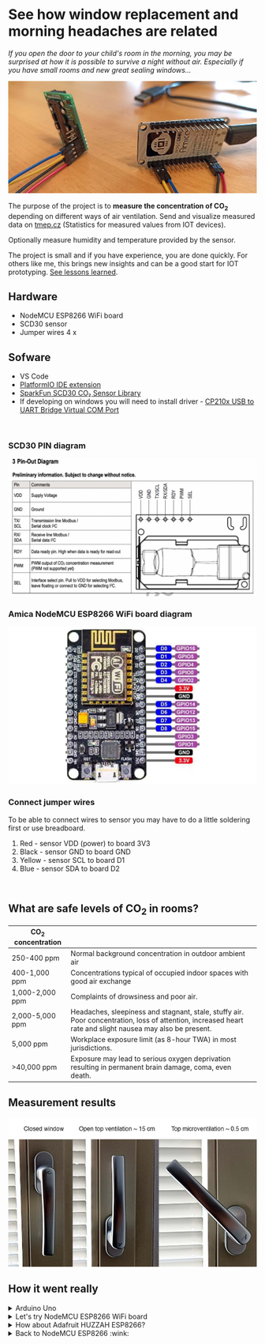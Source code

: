 # See how window replacement and morning headaches are related
*If you open the door to your child's room in the morning, you may be surprised at how it is possible to survive a night without air. Especially if you have small rooms and new great sealing windows…*

![project image](docs/project.jpg)

The purpose of the project is to **measure the concentration of CO<sub>2</sub>** depending on different ways of air ventilation.
Send and visualize measured data on [tmep.cz](https://tmep.cz/) (Statistics for measured values from IOT devices).

Optionally measure humidity and temperature provided by the sensor.

The project is small and if you have experience, you are done quickly. For others like me, this brings new insights and can be a good start for IOT prototyping. [See lessons learned](#how-it-went-really).

## Hardware
* NodeMCU ESP8266 WiFi board
* SCD30 sensor
* Jumper wires 4 x

## Sofware 
* VS Code
* [PlatformIO IDE extension](https://platformio.org/platformio-ide)
* [SparkFun SCD30 CO₂ Sensor Library](https://github.com/sparkfun/SparkFun_SCD30_Arduino_Library)
* If developing on windows you will need to install driver - [CP210x USB to UART Bridge Virtual COM Port](https://www.silabs.com/developers/usb-to-uart-bridge-vcp-drivers)

<br />

### SCD30 PIN diagram
![SCD30 PIN diagram](docs/scd30-diagram.png)

### Amica NodeMCU ESP8266 WiFi board diagram
![nodeMCU diagram](docs/amica-NodeMcu.jpg)

### Connect jumper wires
To be able to connect wires to sensor you may have to do a little soldering first or use breadboard.
1. Red - sensor VDD (power) to board 3V3
2. Black - sensor GND to board GND
3. Yellow - sensor SCL to board D1
4. Blue - sensor SDA to board D2

<br />

## What are safe levels of CO<sub>2</sub> in rooms?
| CO<sub>2</sub> concentration  |  |
| ------------- | ------------- |
| 250-400 ppm| Normal background concentration in outdoor ambient air
| 400-1,000 ppm| Concentrations typical of occupied indoor spaces with good air exchange
| 1,000-2,000 ppm | Complaints of drowsiness and poor air.
| 2,000-5,000 ppm| Headaches, sleepiness and stagnant, stale, stuffy air. Poor concentration, loss of attention, increased heart rate and slight nausea may also be present.
| 5,000 ppm| Workplace exposure limit (as 8-hour TWA) in most jurisdictions.
| >40,000 ppm| Exposure may lead to serious oxygen deprivation resulting in permanent brain damage, coma, even death.

## Measurement results

![window ventilation](docs/ventilation.jpg)

## How it went really

<details><summary>Arduino Uno</summary>

1. Started with Arduino Uno. Found its PIN diagram, connected board to SCD30 sensor using jump wires.
2. Installed PlatformIO IDE as VS Code extension and created *Hello World* project, compiled and deployed to board and voila!
3. Found an SCD30 example at Sparkfun blog and started to read and print sensor values.
4. Realized I have no idea how to store or send the data anywhere :smile:
</details>

<details><summary>Let's try NodeMCU ESP8266 WiFi board</summary>

1. Learned the board PIN diagram and reconnected jump wires.
2. Created a new project but failed to print data to terminal (serial port).
3. Found and installed CP210x USB universal driver for Windows. That fixed it.
4. Started program, connected to my WiFi router but could not send a GET http request to tmep.cz (receiving connection errors).
5. Tried different ways of handling wificlient, httpclient, headers, connection reuse etc. using examples from the Internet. With no success.
6. Had another coffee and decided to try different board
</details>

<details><summary>How about Adafruit HUZZAH ESP8266?</summary>

1. New project, new PIN diagram, reconnected wires and bam, printing to COM failed again. None of the provided USB drivers worked. The COM port would not start at all.
2. Went to MacBook Air, installed all and eventually was able to print data to terminal.
3. But also found my WiFi router had problem with GET to tmep.cz. Other urls worked just fine :raised_eyebrow: So I tried to use mobile hotspot instead and sent requests to tmep.cz successfully.
</details>

<details><summary>Back to NodeMCU ESP8266 :wink:</summary>

1. Reconnected sensor back to this board
2. Finally was able to measure an send data to tmep.cz. :sunglasses:
</details>


